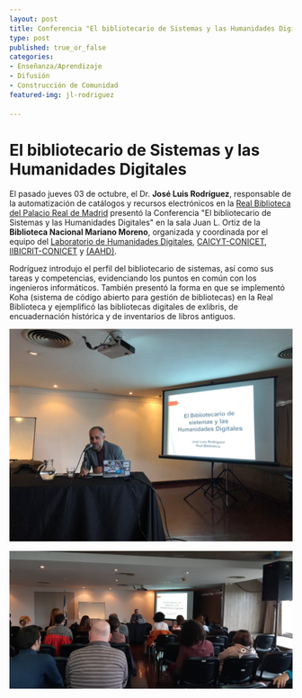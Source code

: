 ```yaml
---
layout: post
title: Conferencia "El bibliotecario de Sistemas y las Humanidades Digitales"
type: post
published: true_or_false
categories:
- Enseñanza/Aprendizaje
- Difusión
- Construcción de Comunidad
featured-img: jl-rodriguez

---
```


# El bibliotecario de Sistemas y las Humanidades Digitales

El pasado jueves 03 de octubre, el Dr. **José Luis Rodríguez**, responsable de la automatización de catálogos y recursos electrónicos en la [Real Biblioteca del Palacio Real de Madrid](http://www.realbiblioteca.es/es) presentó la Conferencia "El bibliotecario de Sistemas y las Humanidades Digitales" en la sala Juan L. Ortiz de la **Biblioteca Nacional Mariano Moreno**, organizada y coordinada por el equipo del [Laboratorio de Humanidades Digitales](http://www.hdcaicyt.github.io), [CAICYT-CONICET](http://www.caicyt-conicet.gov.ar/), [IIBICRIT-CONICET](http://www.iibicrit-conicet.gov.ar/) y [(AAHD)](https://www.aahd.net.ar/).

Rodríguez introdujo el perfil del bibliotecario de sistemas, así como sus tareas y competencias, evidenciando los puntos en común con los ingenieros informáticos. También presentó la forma en que se implementó Koha (sistema de código abierto para gestión de bibliotecas) en la Real Biblioteca y ejemplificó las bibliotecas digitales de exlibris, de encuadernación histórica y de inventarios de libros antiguos. 


![JL-Rodríguez](/assets/img/posts/jl-rodriguez1.jpeg)


![JL-Rodríguez-2](/assets/img/posts/jl-rodriguez2.jpeg)
